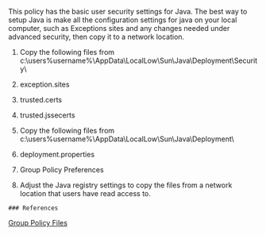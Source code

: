 This policy has the basic user security settings for Java.  The best way to setup Java is make all the configuration settings for java on your local computer, such as Exceptions sites and any changes needed under advanced security, then copy it to a network location.

1. Copy the following files from c:\users\%username%\AppData\LocalLow\Sun\Java\Deployment\Security\
  1. exception.sites
  2. trusted.certs
  3. trusted.jssecerts

2. Copy the following files from c:\users\%username%\AppData\LocalLow\Sun\Java\Deployment\
  1. deployment.properties
3. Group Policy Preferences
  1. Adjust the Java registry settings to copy the files from a network location that users have read access to.

	### References  
[Group Policy Files](https://github.com/cmdcnd/learn/tree/main/docs/Microsoft/GroupPolicy/client/User-Security)  